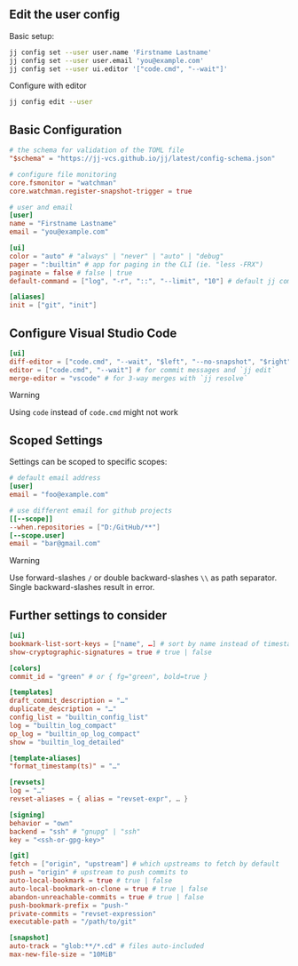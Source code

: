 ## Edit the user config

Basic setup:
```sh
jj config set --user user.name 'Firstname Lastname'
jj config set --user user.email 'you@example.com'
jj config set --user ui.editor '["code.cmd", "--wait"]'
```

Configure with editor
```sh
jj config edit --user
```

## Basic Configuration
```toml
# the schema for validation of the TOML file
"$schema" = "https://jj-vcs.github.io/jj/latest/config-schema.json"

# configure file monitoring
core.fsmonitor = "watchman"
core.watchman.register-snapshot-trigger = true

# user and email
[user]
name = "Firstname Lastname"
email = "you@example.com"

[ui]
color = "auto" # "always" | "never" | "auto" | "debug"
pager = ":builtin" # app for paging in the CLI (ie. "less -FRX")
paginate = false # false | true
default-command = ["log", "-r", "::", "--limit", "10"] # default jj command to execute when none is given

[aliases]
init = ["git", "init"]
```

## Configure Visual Studio Code

```toml
[ui]
diff-editor = ["code.cmd", "--wait", "$left", "--no-snapshot", "$right"]
editor = ["code.cmd", "--wait"] # for commit messages and `jj edit`
merge-editor = "vscode" # for 3-way merges with `jj resolve`
```

> [!warning]
> Using `code` instead of `code.cmd` might not work

## Scoped Settings

Settings can be scoped to specific scopes:
```toml
# default email address
[user]
email = "foo@example.com"

# use different email for github projects
[[--scope]]
--when.repositories = ["D:/GitHub/**"]
[--scope.user]
email = "bar@gmail.com"
```

> [!warning] 
> Use forward-slashes `/` or double backward-slashes `\\` as path separator.
> Single backward-slashes result in error.

## Further settings to consider

```toml
[ui]
bookmark-list-sort-keys = ["name", …] # sort by name instead of timestamp
show-cryptographic-signatures = true # true | false

[colors]
commit_id = "green" # or { fg="green", bold=true }

[templates]
draft_commit_description = "…"
duplicate_description = "…"
config_list = "builtin_config_list"
log = "builtin_log_compact"
op_log = "builtin_op_log_compact"
show = "builtin_log_detailed"

[template-aliases]
"format_timestamp(ts)" = "…"

[revsets]
log = "…"
revset-aliases = { alias = "revset-expr", … }

[signing]
behavior = "own"
backend = "ssh" # "gnupg" | "ssh"
key = "<ssh-or-gpg-key>"

[git]
fetch = ["origin", "upstream"] # which upstreams to fetch by default
push = "origin" # upstream to push commits to
auto-local-bookmark = true # true | false
auto-local-bookmark-on-clone = true # true | false
abandon-unreachable-commits = true # true | false
push-bookmark-prefix = "push-"
private-commits = "revset-expression"
executable-path = "/path/to/git"

[snapshot]
auto-track = "glob:**/*.cd" # files auto-included
max-new-file-size = "10MiB"
```

